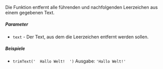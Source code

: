 Die Funktion entfernt alle führenden und nachfolgenden Leerzeichen aus einem gegebenen Text.

##### Parameter
* `text` - Der Text, aus dem die Leerzeichen entfernt werden sollen.

##### Beispiele
* `trimText('  Hallo Welt!  ')` Ausgabe: `'Hallo Welt!'`
